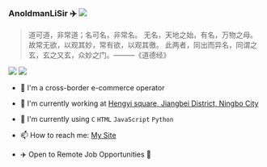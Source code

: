 <!--
**AnoldmanLiSir/AnoldmanLiSir** is a ✨ _special_ ✨ repository because its `README.md` (this file) appears on your GitHub profile.

Here are some ideas to get you started:

- 🔭 I’m currently working on ...
- 🌱 I’m currently learning ...
- 👯 I’m looking to collaborate on ...
- 🤔 I’m looking for help with ...
- 💬 Ask me about ...
- 📫 How to reach me: ...
- 😄 Pronouns: ...
- ⚡ Fun fact: ...
-->

### AnoldmanLiSir ✈️ ![](https://views.whatilearened.today/views/github/AnoldmanLiSir/AnoldmanLiSir.svg)

> 道可道，非常道；名可名，非常名。
无名，天地之始，有名，万物之母。
故常无欲，以观其妙，常有欲，以观其徼。
此两者，同出而异名，同谓之玄，玄之又玄，众妙之门。———《道德经》

![](https://github-readme-stats.vercel.app/api?username=AnoldmanLiSir&show_icons=true&line_height=21&show_icons=true&theme=vue&hide_border=true)
![](https://github-readme-stats.vercel.app/api/top-langs/?username=AnoldmanLiSir&show_icons=true&layout=compact&theme=vue&hide_border=true&hide=html,css)

- 🌱 I'm a cross-border e-commerce operator

- 🔭 I'm currently working at [Hengyi square, Jiangbei District, Ningbo City](https://ditu.amap.com/place/B0FFFFJRSK)

- 🌱 I'm currently using `C` `HTML` `JavaScript` `Python` 

- 📫 How to reach me: [My Site](https://blog.wzkaopu.com/)

- ✈️ Open to Remote Job Opportunities 🍻
